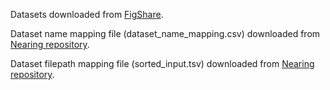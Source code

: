 Datasets downloaded from [FigShare](https://figshare.com/articles/dataset/16S_rRNA_Microbiome_Datasets/14531724).

Dataset name mapping file (dataset\_name\_mapping.csv) downloaded from [Nearing repository](https://github.com/nearinj/Comparison_of_DA_microbiome_methods/blob/897175642648c329ae51213875a25288e7510d36/Misc_datafiles/mapfiles/dataset_name_mapping.csv).

Dataset filepath mapping file (sorted\_input.tsv) downloaded from [Nearing repository](https://github.com/nearinj/Comparison_of_DA_microbiome_methods/blob/897175642648c329ae51213875a25288e7510d36/Pipeline_scripts/Run_scripts/input_parameters/sorted_input.tsv).
